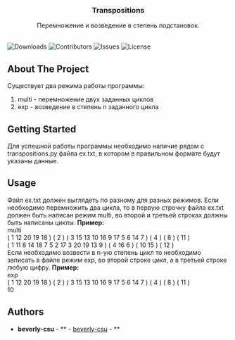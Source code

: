 <br/>
<p align="center">
  <h3 align="center">Transpositions</h3>

  <p align="center">
    Перемножение и возведение в степень подстановок.
    <br/>
    <br/>
  </p>
</p>

![Downloads](https://img.shields.io/github/downloads/beverly-csu/Transpositions/total) ![Contributors](https://img.shields.io/github/contributors/beverly-csu/Transpositions?color=dark-green) ![Issues](https://img.shields.io/github/issues/beverly-csu/Transpositions) ![License](https://img.shields.io/github/license/beverly-csu/Transpositions) 

## About The Project

Существует два режима работы программы:
1. multi - перемножение двух заданных циклов
2. exp - возведение в степень n заданного цикла

## Getting Started

Для успешной работы программы необходимо наличие рядом с transpositions.py файла ex.txt, в котором в правильном формате будут указаны данные.

## Usage

Файл ex.txt должен выглядеть по разному для разных режимов.
Если необходимо перемножить два цикла, то в первую строчку файла ex.txt должен быть написан режим multi, во второй и третьей строках должны быть написаны циклы.
<b>Пример:</b><br>
multi<br>
( 1 12 20 19 18 ) ( 2 ) ( 3 15 13 10 16 9 17 5 6 14 7 ) ( 4 ) ( 8 ) ( 11 )<br>
( 1 11 8 14 18 7 5 2 17 3 20 19 13 9 ) ( 4 16 6 ) ( 10 15 ) ( 12 )<br>
Если необходимо возвести в n-ую степень цикл то необходимо записать в файле режим exp, во второй строке цикл, а в третьей строке любую цифру.
<b>Пример:</b><br>
exp<br>
( 1 12 20 19 18 ) ( 2 ) ( 3 15 13 10 16 9 17 5 6 14 7 ) ( 4 ) ( 8 ) ( 11 )<br>
10<br>

## Authors

* **beverly-csu** - ** - [beverly-csu]() - **
